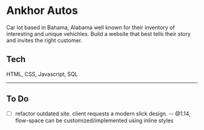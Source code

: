 # Ankhor Autos

Car lot based in Bahama, Alabama well known for their inventory of interesting and unique vehichles. Build a website that best tells their story and invites the right customer.

## Tech

HTML, CSS, Javascript, SQL

---

## To Do

- [ ] refactor outdated site. client requests a modern slick design.
      -- @1.14, flow-space can be customized/implemented using inline styles

